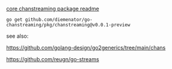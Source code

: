 [core chanstreaming package readme](pkg/chanstreaming/README.md)

```go get github.com/diemenator/go-chanstreaming/pkg/chanstreaming@v0.0.1-preview```

see also:

https://github.com/golang-design/go2generics/tree/main/chans

https://github.com/reugn/go-streams
